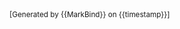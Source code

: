 <footer>
<!-- Support MarkBind by including a link to us on your landing page! -->
<div class="text-center">
  <small>[Generated by {{MarkBind}} on {{timestamp}}]</small>
</div>
</footer>